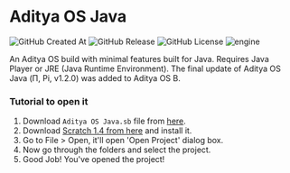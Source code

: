 # Aditya OS Java

<img alt="GitHub Created At" src="https://img.shields.io/github/created-at/AdityaOS/Aditya-OS-Java?color=%238a2be2"> <img alt="GitHub Release" src="https://img.shields.io/github/v/release/AdityaOS/Aditya-OS-Java?color=%23a9e43a"> <img alt="GitHub License" src="https://img.shields.io/github/license/AdityaOS/Aditya-OS-Java?color=blue"> <img alt="engine" src="https://img.shields.io/badge/engine-Scratch 1.4-orange">


An Aditya OS build with minimal features built for Java. Requires Java Player or JRE (Java Runtime Environment). The final update of Aditya OS Java (Π, Pi, v1.2.0) was added to Aditya OS B.

### Tutorial to open it

1. Download `Aditya OS Java.sb` file from [here](https://github.com/AdityaOS/Aditya-OS-Java/blob/master/Aditya%20OS%20Java.sb).
2. Download [Scratch 1.4 from here](https://scratch.mit.edu/scratch_1.4) and install it.
3. Go to File > Open, it'll open 'Open Project' dialog box.
4. Now go through the folders and select the project.
5. Good Job! You've opened the project!
